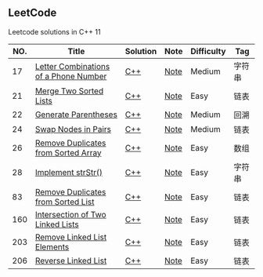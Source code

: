 ## LeetCode


Leetcode solutions in C++ 11

|NO.|Title|Solution|Note|Difficulty|Tag|
|---|-----|--------|----|----------|---|
|17|[Letter Combinations of a Phone Number](https://leetcode.com/problems/letter-combinations-of-a-phone-number/description/)|[C++](https://leetcode.com/problems/letter-combinations-of-a-phone-number/discuss/8097/My-iterative-sollution-very-simple-under-15-lines)|[Note](17.Letter%20Combinations%20of%20a%20Phone%20Number/README.md)|Medium|字符串|
|21|[Merge Two Sorted Lists](https://leetcode.com/problems/merge-two-sorted-lists/description/)|[C++](21.Merge%20Two%20Sorted%20Lists/21.cpp)|[Note](21.Merge%20Two%20Sorted%20Lists/README.md)|Easy|链表|
|22|[Generate Parentheses](https://leetcode.com/problems/generate-parentheses/description/)|[C++](22.Generate%20Parentheses/22.cpp)|[Note](22.Generate%20Parentheses/README.md)|Medium|回溯|
|24|[Swap Nodes in Pairs](https://leetcode.com/problems/swap-nodes-in-pairs/description/)|[C++](24.Swap%20Nodes%20in%20Pairs/24.cpp)|[Note](24.Swap%20Nodes%20in%20Pairs/README.md)|Medium|链表|
|26|[Remove Duplicates from Sorted Array](https://leetcode.com/problems/remove-duplicates-from-sorted-array/description/)|[C++](26.Remove%20Duplicates%20from%20Sorted%20Array/26.cpp)|[Note](26.Remove%20Duplicates%20from%20Sorted%20Array/README.md)|Easy|数组|
|28|[Implement strStr()](https://leetcode.com/problems/implement-strstr/description/)|[C++](28.Implement%20strStr/28.cpp)|[Note](28.Implement%20strStr/README.md)|Easy|字符串|
|83|[Remove Duplicates from Sorted List](https://leetcode.com/problems/remove-duplicates-from-sorted-list/description/)|[C++](83.Remove%20Duplicates%20from%20Sorted%20List/83.cpp)|[Note](83.Remove%20Duplicates%20from%20Sorted%20List/README.md)|Easy|链表|
|160|[Intersection of Two Linked Lists](https://leetcode.com/problems/intersection-of-two-linked-lists/description/)|[C++](160.Intersection%20of%20Two%20Linked%20Lists/160.cpp)|[Note](160.Intersection%20of%20Two%20Linked%20Lists/README.md)|Easy|链表|
|203|[Remove Linked List Elements](https://leetcode.com/problems/remove-linked-list-elements/description/)|[C++](203.Remove%20Linked%20List%20Elements/203.cpp)|[Note](203.Remove%20Linked%20List%20Elements/README.md)|Easy|链表|
|206|[Reverse Linked List](https://leetcode.com/problems/reverse-linked-list/description/)|[C++](206.Reverse%20Linked%20List/206.cpp)|[Note](206.Reverse%20Linked%20List/README.md)|Easy|链表|
